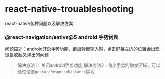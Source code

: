 # react-native-trouableshooting
react-native各种问题以及解决方案

### @react-navigation/native@5 android 手势问题

问题描述：android开启手势功能，键盘弹起输入时，点击屏幕左边的位置会出现键盘收起又弹出的问题
> 解决方法1：关闭android手势功能
> 解决方法2：缩小手势的触发区域，可以通过设置`gestureResponseDistance`实现
